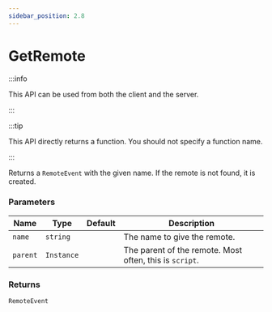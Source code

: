 ```yaml
---
sidebar_position: 2.8
---
```


# GetRemote

:::info

This API can be used from both the client and the server.

:::

:::tip

This API directly returns a function. You should not specify a function name.

:::

Returns a `RemoteEvent` with the given name. If the remote is not found, it is created.

### Parameters

| Name | Type | Default | Description |
| --- | --- | --- | --- |
| `name` | `string` | | The name to give the remote. |
| `parent` | `Instance` | | The parent of the remote. Most often, this is `script`. |

### Returns
`RemoteEvent`